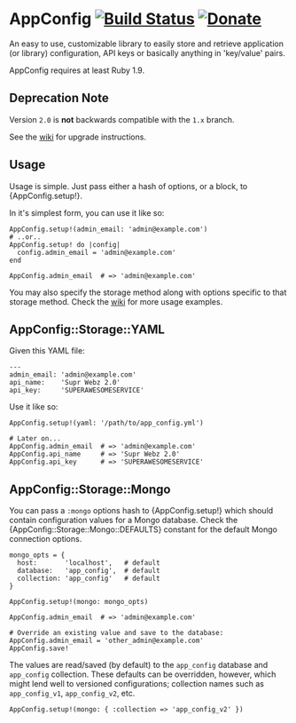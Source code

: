 # AppConfig [![Build Status](https://travis-ci.org/Oshuma/app_config.png?branch=master)](https://travis-ci.org/Oshuma/app_config) [![Donate](https://www.paypalobjects.com/en_US/i/btn/btn_donate_SM.gif)](https://www.paypal.com/cgi-bin/webscr?cmd=_donations&business=3N885MZB7QCY6&lc=US&item_name=Dale%20Campbell&item_number=app_config&currency_code=USD&bn=PP%2dDonationsBF%3abtn_donate_SM%2egif%3aNonHosted)

An easy to use, customizable library to easily store and retrieve application
(or library) configuration, API keys or basically anything in 'key/value' pairs.

AppConfig requires at least Ruby 1.9.


## Deprecation Note

Version `2.0` is **not** backwards compatible with the `1.x` branch.

See the [wiki](https://github.com/Oshuma/app_config/wiki) for upgrade instructions.


## Usage

Usage is simple.  Just pass either a hash of options, or a block, to {AppConfig.setup!}.

In it's simplest form, you can use it like so:

    AppConfig.setup!(admin_email: 'admin@example.com')
    # ..or..
    AppConfig.setup! do |config|
      config.admin_email = 'admin@example.com'
    end

    AppConfig.admin_email  # => 'admin@example.com'

You may also specify the storage method along with options specific to that storage method.
Check the [wiki](https://github.com/Oshuma/app_config/wiki) for more usage examples.


## AppConfig::Storage::YAML

Given this YAML file:

    ---
    admin_email: 'admin@example.com'
    api_name:    'Supr Webz 2.0'
    api_key:     'SUPERAWESOMESERVICE'

Use it like so:

    AppConfig.setup!(yaml: '/path/to/app_config.yml')

    # Later on...
    AppConfig.admin_email  # => 'admin@example.com'
    AppConfig.api_name     # => 'Supr Webz 2.0'
    AppConfig.api_key      # => 'SUPERAWESOMESERVICE'


## AppConfig::Storage::Mongo

You can pass a `:mongo` options hash to {AppConfig.setup!} which should contain
configuration values for a Mongo database.  Check the {AppConfig::Storage::Mongo::DEFAULTS}
constant for the default Mongo connection options.

    mongo_opts = {
      host:       'localhost',   # default
      database:   'app_config',  # default
      collection: 'app_config'   # default
    }

    AppConfig.setup!(mongo: mongo_opts)

    AppConfig.admin_email  # => 'admin@example.com'

    # Override an existing value and save to the database:
    AppConfig.admin_email = 'other_admin@example.com'
    AppConfig.save!

The values are read/saved (by default) to the `app_config` database and
`app_config` collection.  These defaults can be overridden, however, which
might lend well to versioned configurations; collection names such as
`app_config_v1`, `app_config_v2`, etc.

    AppConfig.setup!(mongo: { :collection => 'app_config_v2' })

